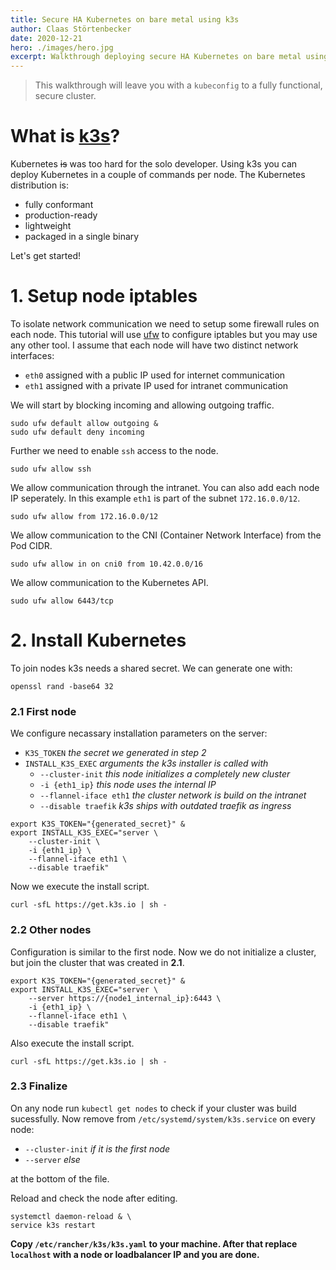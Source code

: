 ```yaml
---
title: Secure HA Kubernetes on bare metal using k3s
author: Claas Störtenbecker
date: 2020-12-21
hero: ./images/hero.jpg
excerpt: Walkthrough deploying secure HA Kubernetes on bare metal using k3s and embedded etcd.
---
```


>  This walkthrough will leave you with a `kubeconfig` to a fully functional, secure cluster.

# What is [k3s](https://github.com/k3s-io/k3s)?

Kubernetes ~~is~~ was too hard for the solo developer.
Using k3s you can deploy Kubernetes in a couple of commands per node.
The Kubernetes distribution is:
* fully conformant
* production-ready
* lightweight
* packaged in a single binary

Let's get started!

# 1. Setup node iptables

To isolate network communication we need to setup some firewall rules on each node.
This tutorial will use [ufw](https://help.ubuntu.com/community/UFW) to configure iptables but you may use any other tool.
I assume that each node will have two distinct network interfaces:
* `eth0` assigned with a public IP used for internet communication
* `eth1` assigned with a private IP used for intranet communication

We will start by blocking incoming and allowing outgoing traffic.

```shell
sudo ufw default allow outgoing &
sudo ufw default deny incoming
```

Further we need to enable `ssh` access to the node.

```shell
sudo ufw allow ssh
```

We allow communication through the intranet. You can also add each node IP seperately.
In this example `eth1` is part of the subnet `172.16.0.0/12`.

```shell
sudo ufw allow from 172.16.0.0/12
```

We allow communication to the CNI (Container Network Interface) from the Pod CIDR.

```shell
sudo ufw allow in on cni0 from 10.42.0.0/16
```

We allow communication to the Kubernetes API.

```shell
sudo ufw allow 6443/tcp
```

# 2. Install Kubernetes

To join nodes k3s needs a shared secret. We can generate one with:

```shell
openssl rand -base64 32
```

### 2.1 First node

We configure necassary installation parameters on the server:

* `K3S_TOKEN` _the secret we generated in step 2_
* `INSTALL_K3S_EXEC` _arguments the k3s installer is called with_
    * `--cluster-init` _this node initializes a completely new cluster_
    * `-i {eth1_ip}` _this node uses the internal IP_
    * `--flannel-iface eth1` _the cluster network is build on the intranet_
    * `--disable traefik` _k3s ships with outdated traefik as ingress_

```shell
export K3S_TOKEN="{generated_secret}" &
export INSTALL_K3S_EXEC="server \ 
	--cluster-init \
	-i {eth1_ip} \
	--flannel-iface eth1 \
	--disable traefik"
```

Now we execute the install script.

```shell
curl -sfL https://get.k3s.io | sh -
```

### 2.2 Other nodes

Configuration is similar to the first node.
Now we do not initialize a cluster, but join the cluster that was created in **2.1**.

```shell
export K3S_TOKEN="{generated_secret}" &
export INSTALL_K3S_EXEC="server \ 
	--server https://{node1_internal_ip}:6443 \
	-i {eth1_ip} \
	--flannel-iface eth1 \
	--disable traefik"
```

Also execute the install script.

```shell
curl -sfL https://get.k3s.io | sh -
```

### 2.3 Finalize

On any node run `kubectl get nodes` to check if your cluster was build sucessfully.
Now remove from `/etc/systemd/system/k3s.service` on every node:

* `--cluster-init` *if it is the first node*
* `--server`  *else*

at the bottom of the file.

Reload and check the node after editing.

```shell
systemctl daemon-reload & \
service k3s restart
```

**Copy `/etc/rancher/k3s/k3s.yaml` to your machine.
After that replace `localhost` with a node or loadbalancer IP and you are done.**
